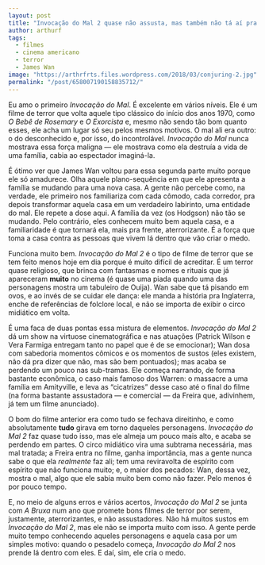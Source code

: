 ```yaml
---
layout: post
title: "Invocação do Mal 2 quase não assusta, mas também não tá aí pra isso"
author: arthurf
tags:
  - filmes
  - cinema americano
  - terror
  - James Wan
image: "https://arthrfrts.files.wordpress.com/2018/03/conjuring-2.jpg"
permalink: "/post/658007190158835712/"
---
```


Eu amo o primeiro _Invocação do Mal_. É excelente em vários níveis. Ele é um filme de terror que volta aquele tipo clássico do início dos anos 1970, como _O Bebê de Rosemary_ e _O Exorcista_ e, mesmo não sendo tão bom quanto esses, ele acha um lugar só seu pelos mesmos motivos. O mal ali era outro: o do desconhecido e, por isso, do incontrolável. _Invocação do Mal_ nunca mostrava essa força maligna — ele mostrava como ela destruía a vida de uma família, cabia ao espectador imaginá-la.

É ótimo ver que James Wan voltou para essa segunda parte muito porque ele só amadurece. Olha aquele plano-sequência em que ele apresenta a família se mudando para uma nova casa. A gente não percebe como, na verdade, ele primeiro nos familiariza com cada cômodo, cada corredor, pra depois transformar aquela casa em um verdadeiro labirinto, uma entidade do mal. Ele repete a dose aqui. A família da vez (os Hodgson) não tão se mudando. Pelo contrário, eles conhecem muito bem aquela casa, e a familiaridade é que tornará ela, mais pra frente, aterrorizante. É a força que toma a casa contra as pessoas que vivem lá dentro que vão criar o medo.

Funciona muito bem. _Invocação do Mal 2_ é o tipo de filme de terror que se tem feito menos hoje em dia porque é muito difícil de acreditar. É um terror quase religioso, que brinca com fantasmas e nomes e rituais que já apareceram **muito** no cinema (é quase uma piada quando uma das personagens mostra um tabuleiro de Ouija). Wan sabe que tá pisando em ovos, e ao invés de se cuidar ele dança: ele manda a história pra Inglaterra, enche de referências de folclore local, e não se importa de exibir o circo midiático em volta.

É uma faca de duas pontas essa mistura de elementos. _Invocação do Mal 2_ dá um show na virtuose cinematográfica e nas atuações (Patrick Wilson e Vera Farmiga entregam tanto no papel que é de se emocionar); Wan dosa com sabedoria momentos cômicos e os momentos de sustos (eles existem, não dá pra dizer que não, mas são bem pontuados); mas acaba se perdendo um pouco nas sub-tramas. Ele começa narrando, de forma bastante econômica, o caso mais famoso dos Warren: o massacre a uma família em Amityville, e leva as “cicatrizes” desse caso até o final do filme (na forma bastante assustadora — e comercial — da Freira que, adivinhem, já tem um filme anunciado).

O bom do filme anterior era como tudo se fechava direitinho, e como absolutamente **tudo** girava em torno daqueles personagens. _Invocação do Mal 2_ faz quase tudo isso, mas ele almeja um pouco mais alto, e acaba se perdendo em partes. O circo midiático vira uma subtrama necessária, mas mal tratada; a Freira entra no filme, ganha importância, mas a gente nunca sabe o que ela _realmente_ faz ali; tem uma reviravolta de espírito com espírito que não funciona muito; e, o maior dos pecados: Wan, dessa vez, mostra o mal, algo que ele sabia muito bem como não fazer. Pelo menos é por pouco tempo.

E, no meio de alguns erros e vários acertos, _Invocação do Mal 2_ se junta com _A Bruxa_ num ano que promete bons filmes de terror por serem, justamente, aterrorizantes, e não assustadores. Não há muitos sustos em _Invocação do Mal 2_, mas ele não se importa muito com isso. A gente perde muito tempo conhecendo aqueles personagens e aquela casa por um simples motivo: quando o pesadelo começa, _Invocação do Mal 2_ nos prende lá dentro com eles. E daí, sim, ele cria o medo.
